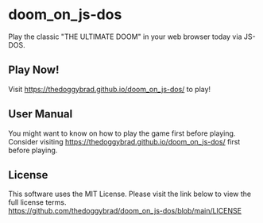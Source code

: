 # doom_on_js-dos
Play the classic "THE ULTIMATE DOOM" in your web browser today via JS-DOS.

## Play Now!
Visit https://thedoggybrad.github.io/doom_on_js-dos/ to play!

## User Manual
You might want to know on how to play the game first before playing.<br>
Consider visiting https://thedoggybrad.github.io/doom_on_js-dos/ first before playing.

## License
This software uses the MIT License. Please visit the link below to view the full license terms.<br>
https://github.com/thedoggybrad/doom_on_js-dos/blob/main/LICENSE
